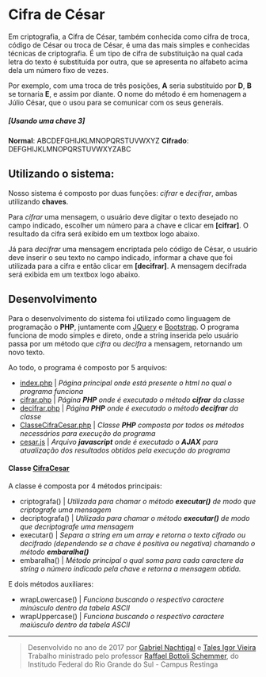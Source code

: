 # Cifra de César

Em criptografia, a Cifra de César, também conhecida como cifra de troca, código de César ou troca de César,
é uma das mais simples e conhecidas técnicas de criptografia. É um tipo de cifra de substituição na qual cada
letra do texto é substituída por outra, que se apresenta no alfabeto acima dela um número fixo de vezes.

Por exemplo, com uma troca de três posições, **A** seria substituído por **D**, **B** se tornaria **E**, e assim por diante.
O nome do método é em homenagem a Júlio César, que o usou para se comunicar com os seus generais.

##### [Usando uma chave 3]
**Normal**:  ABCDEFGHIJKLMNOPQRSTUVWXYZ
**Cifrado**: DEFGHIJKLMNOPQRSTUVWXYZABC

## Utilizando o sistema:
Nosso sistema é composto por duas funções: *cifrar* e *decifrar*, ambas utilizando **chaves**.

Para *cifrar* uma mensagem, o usuário deve digitar o texto desejado no campo indicado, escolher um número para a chave e clicar em **[cifrar]**.
O resultado da cifra será exibido em um textbox logo abaixo.

Já para *decifrar* uma mensagem encriptada pelo código de César, o usuário deve inserir o seu texto no campo indicado, informar a chave que foi utilizada para a cifra e então clicar em **[decifrar]**.
A mensagem decifrada será exibida em um textbox logo abaixo.


## Desenvolvimento

Para o desenvolvimento do sistema foi utilizado como linguagem de programação o **PHP**, juntamente com [JQuery](https://github.com/jquery/jquery) e [Bootstrap](http://getbootstrap.com/).
O programa funciona de modo simples e direto, onde a string inserida pelo usuário passa por um método que *cifra* ou *decifra* a mensagem, retornando um novo texto.

Ao todo, o programa é composto por 5 arquivos:

- [index.php](../gnachtigal/codec/index.php) | *Página principal onde está presente o html no qual o programa funciona*
- [cifrar.php](../gnachtigal/codec/cifrar.php) | *Página **PHP** onde é executado o método **cifrar** da classe*
- [decifrar.php](../gnachtigal/codec/cifrar.php) | *Página **PHP** onde é executado o método **decifrar** da classe*
- [ClasseCifraCesar.php](../gnachtigal/codec/ClasseCifraCesar.php) | *Classe **PHP** composta por todos os métodos necessários para execução do programa*
- [cesar.js](../gnachtigal/codec/cesar.js) | *Arquivo **javascript** onde é executado o **AJAX** para atualização dos resultados obtidos pela execução do programa*

#### Classe [CifraCesar](../gnachtigal/codec/ClasseCifraCesar.php)

A classe é composta por 4 métodos principais:
- criptografa() | *Utilizada para chamar o método **executar()** de modo que criptografe uma mensagem*
- decriptografa() | *Utilizada para chamar o método **executar()** de modo que decriptografe uma mensagem*
- executar() | *Separa a string em um array e retorna o texto cifrado ou decifrado (dependendo se a chave é positiva ou negativa) chamando o método **embaralha()***
- embaralha() | *Método principal o qual soma para cada caractere da string o número indicado pela chave e retorna a mensagem obtida.*

E dois métodos auxiliares:
- wrapLowercase() | *Funciona buscando o respectivo caractere minúsculo dentro da tabela ASCII*
- wrapUppercase() | *Funciona buscando o respectivo caractere maiúsculo dentro da tabela ASCII*

---

> Desenvolvido no ano de 2017 por [Gabriel Nachtigal](https://github.com/gnachtigal) e [Tales Igor Vieira](https://github.com/Talesigor)
> Trabalho ministrado pelo professor [Raffael Bottoli Schemmer](https://github.com/RaffaelSchemmer), do Institudo Federal do Rio Grande do Sul - Campus Restinga
